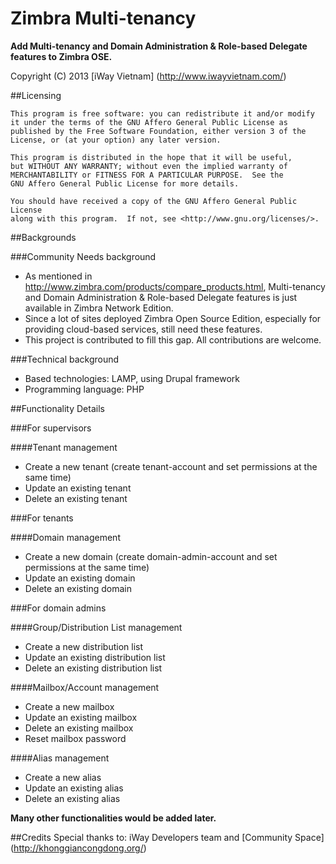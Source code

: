 # Zimbra Multi-tenancy

**Add Multi-tenancy and Domain Administration & Role-based Delegate features to Zimbra OSE.**

Copyright (C) 2013 [iWay Vietnam] (http://www.iwayvietnam.com/)

##Licensing

    This program is free software: you can redistribute it and/or modify
    it under the terms of the GNU Affero General Public License as
    published by the Free Software Foundation, either version 3 of the
    License, or (at your option) any later version.

    This program is distributed in the hope that it will be useful,
    but WITHOUT ANY WARRANTY; without even the implied warranty of
    MERCHANTABILITY or FITNESS FOR A PARTICULAR PURPOSE.  See the
    GNU Affero General Public License for more details.

    You should have received a copy of the GNU Affero General Public License
    along with this program.  If not, see <http://www.gnu.org/licenses/>.

##Backgrounds

###Community Needs background
  * As mentioned in http://www.zimbra.com/products/compare_products.html, Multi-tenancy and Domain Administration & Role-based Delegate features is just available in Zimbra Network Edition.
  * Since a lot of sites deployed Zimbra Open Source Edition, especially for providing cloud-based services, still need these features.
  * This project is contributed to fill this gap. All contributions are welcome.

###Technical background
  * Based technologies: LAMP, using Drupal framework
  * Programming language: PHP

##Functionality Details

###For supervisors

####Tenant management
  * Create a new tenant (create tenant-account and set permissions at the same time)
  * Update an existing tenant
  * Delete an existing tenant

###For tenants
  
####Domain management
  * Create a new domain (create domain-admin-account and set permissions at the same time)
  * Update an existing domain
  * Delete an existing domain


###For domain admins

####Group/Distribution List management
  * Create a new distribution list
  * Update an existing distribution list
  * Delete an existing distribution list
  
####Mailbox/Account management
  * Create a new mailbox
  * Update an existing mailbox
  * Delete an existing mailbox
  * Reset mailbox password

####Alias management
  * Create a new alias
  * Update an existing alias
  * Delete an existing alias

**Many other functionalities would be added later.**

##Credits
Special thanks to: iWay Developers team and [Community Space] (http://khonggiancongdong.org/)
